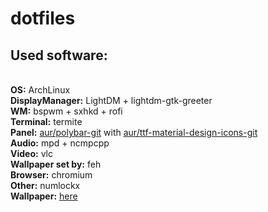 # dotfiles

<h2>Used software:</h2><br>
<b>OS:</b> ArchLinux<br>
<b>DisplayManager:</b> LightDM + lightdm-gtk-greeter<br>
<b>WM:</b> bspwm + sxhkd + rofi<br>
<b>Terminal:</b> termite<br>
<b>Panel:</b> <a href=https://github.com/jaagr/polybar>aur/polybar-git</a> with <a href=https://materialdesignicons.com/>aur/ttf-material-design-icons-git</a><br>
<b>Audio:</b> mpd + ncmpcpp<br>
<b>Video:</b> vlc<br>
<b>Wallpaper set by:</b> feh<br>
<b>Browser:</b> chromium<br>
<b>Other:</b> numlockx<br>
<b>Wallpaper:</b> <a href=https://plus.google.com/photos/101962710918758243062/album/6078639753730964801/6078639757575862626?sqid=113935870359973712582&ssid=a8039687-d46a-4b45-aecc-cab8f8227ed1>here</a><br>
